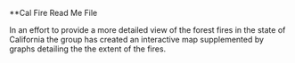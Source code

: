 **Cal Fire Read Me File

In an effort to provide a more detailed view of the forest fires in the state of California the group has created an interactive map supplemented by graphs detailing the the extent of the fires.
